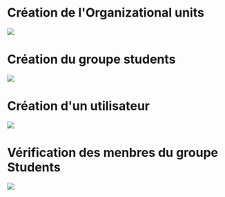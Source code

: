 # Création de l'Organizational units
![](https://github.com/Lucapouilly/Quetes-Odyssey/blob/main/Creation%20de%20OU/Creation%20de%20OU.png)

# Création du groupe students
![](https://github.com/Lucapouilly/Quetes-Odyssey/blob/main/Creation%20de%20OU/Crea%20groupe.png)

# Création d'un utilisateur
![](https://github.com/Lucapouilly/Quetes-Odyssey/blob/main/Creation%20de%20OU/Creation%20utilisateurs.png)

# Vérification des menbres du groupe Students
![](https://github.com/Lucapouilly/Quetes-Odyssey/blob/main/Creation%20de%20OU/utilisateur%20du%20groupe%20students.png)
